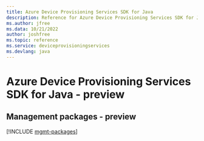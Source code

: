 ```yaml
---
title: Azure Device Provisioning Services SDK for Java
description: Reference for Azure Device Provisioning Services SDK for Java
ms.author: jfree
ms.data: 10/21/2022
author: joshfree
ms.topic: reference
ms.service: deviceprovisioningservices
ms.devlang: java
---
```

# Azure Device Provisioning Services SDK for Java - preview

## Management packages - preview
[!INCLUDE [mgmt-packages](device-provisioning-services-mgmt-index.md)]